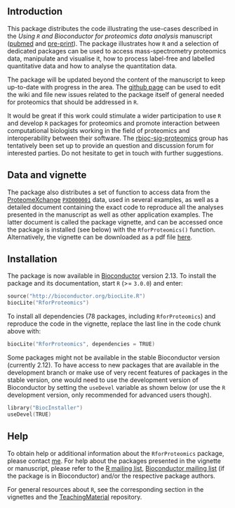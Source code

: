 ## Introduction

This package distributes the code illustrating the use-cases described in the 
_Using `R` and Bioconductor for proteomics data analysis_ manuscript
([pubmed](http://www.ncbi.nlm.nih.gov/pubmed/23692960) and [pre-print](http://arxiv.org/abs/1305.6559)). 
The package illustrates how `R` and a selection of dedicated packages can be used 
to access mass-spectrometry proteomics data, manipulate and visualise it, 
how to process label-free and labelled quantitative data and how to analyse the quantitation data. 

The package will be updated beyond the content of the manuscript to keep up-to-date with progress in the area.
The [github page](https://github.com/lgatto/RforProteomics) can be used to edit the wiki and file new issues 
related to the package itself of general needed for proteomics that should be addressed in `R`.

It would be great if this work could stimulate a wider participation to use `R` and develop `R`
packages for proteomics and promote interaction between computational biologists working in the
field of proteomics and interoperability between their software.
The [rbioc-sig-proteomics](https://groups.google.com/forum/#!forum/rbioc-sig-proteomics) group
has tentatively been set up to provide an question and discussion forum for interested parties. 
Do not hesitate to get in touch with further suggestions.


## Data and vignette

The package also distributes a set of function to access data from the [ProteomeXchange](http://www.proteomexchange.org/) [`PXD000001`](http://proteomecentral.proteomexchange.org/cgi/GetDataset?ID=PXD000001) data, used in several examples, as well as a detailed document containing the exact code to reproduce all the analyses presented in the manuscript as well as other application examples. The latter document is called the package vignette, and can be accessed once the package is installed (see below) with the `RforProteomics()` function. Alternatively, the vignette can be downloaded as a pdf file [here](http://bioconductor.org/packages/devel/data/experiment/vignettes/RforProteomics/inst/doc/RforProteomics.pdf). 

## Installation

The package is now available in [Bioconductor](http://bioconductor.org/packages/devel/data/experiment/html/RforProteomics.html) version 2.13. To install the package and its documentation, start `R` (>= `3.0.0`) and enter:

```c
source("http://bioconductor.org/biocLite.R")
biocLite("RforProteomics")
```

To install all dependencies (78 packages, including `RforProteomics`) and reproduce the code in the vignette, replace the last line in the code chunk above with:

```c
biocLite("RforProteomics", dependencies = TRUE)
```

Some packages might not be available in the stable Bioconductor version (currently 2.12).
To have access to new packages that are available in the development branch or make use of very recent features of packages in the stable version, one would need to use the development version of Bioconductor by setting the `useDevel` variable as shown below (or use the `R` development version, only recommended for advanced users though).

```c
library("BiocInstaller")
useDevel(TRUE)
```

## Help

To obtain help or additional information about the `RforProteomics` package, please contact [me](http://proteome.sysbiol.cam.ac.uk/lgatto/). For help about the packages presented in the vignette or manuscript, please refer to the [R mailing list](https://stat.ethz.ch/mailman/listinfo/r-help), [Bioconductor mailing list](http://www.bioconductor.org/help/mailing-list/#bioconductor) (if the package is in Bioconductor) and/or the respective package authors. 

For general resources about `R`, see the corresponding section in the vignettes and the [TeachingMaterial](https://github.com/lgatto/TeachingMaterial) repository.

